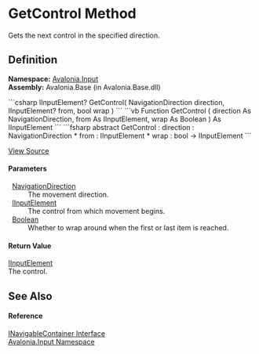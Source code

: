 # GetControl Method


Gets the next control in the specified direction.



## Definition
**Namespace:** <a href="N_Avalonia_Input">Avalonia.Input</a>  
**Assembly:** Avalonia.Base (in Avalonia.Base.dll)

<Tabs groupId="api-code-preview">
<TabItem value="csharp" label="C#">
```csharp
IInputElement? GetControl(
	NavigationDirection direction,
	IInputElement? from,
	bool wrap
)
```
</TabItem>
<TabItem value="vb" label="VB">
```vb
Function GetControl ( 
	direction As NavigationDirection,
	from As IInputElement,
	wrap As Boolean
) As IInputElement
```
</TabItem>
<TabItem value="fsharp" label="F#">
```fsharp
abstract GetControl : 
        direction : NavigationDirection * 
        from : IInputElement * 
        wrap : bool -> IInputElement 
```
</TabItem>
</Tabs>



<a href="https://github.com/AvaloniaUI/Avalonia/tree/master/src/Avalonia.Base/Input/INavigableContainer.cs" title="View the source code">View Source</a>



#### Parameters
<dl><dt>  <a href="T_Avalonia_Input_NavigationDirection">NavigationDirection</a></dt><dd>The movement direction.</dd><dt>  <a href="T_Avalonia_Input_IInputElement">IInputElement</a></dt><dd>The control from which movement begins.</dd><dt>  <a href="https://learn.microsoft.com/dotnet/api/system.boolean" target="_blank" rel="noopener noreferrer">Boolean</a></dt><dd>Whether to wrap around when the first or last item is reached.</dd></dl>

#### Return Value
<a href="T_Avalonia_Input_IInputElement">IInputElement</a>  
The control.

## See Also


#### Reference
<a href="T_Avalonia_Input_INavigableContainer">INavigableContainer Interface</a>  
<a href="N_Avalonia_Input">Avalonia.Input Namespace</a>  

